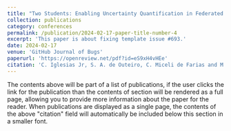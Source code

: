 ```yaml
---
title: "Two Students: Enabling Uncertainty Quantification in Federated Learning Clients"
collection: publications
category: conferences
permalink: /publication/2024-02-17-paper-title-number-4
excerpt: 'This paper is about fixing template issue #693.'
date: 2024-02-17
venue: 'GitHub Journal of Bugs'
paperurl: 'https://openreview.net/pdf?id=eS9xH4vHEe'
citation: 'C. Iglesias Jr, S. A. de Outeiro, C. Miceli de Farias and M. Bolic, Two Students: Enabling Uncertainty Quantification in Federated Learning Clients, NeurIPS 2024 Workshop on Bayesian Decision-making and Uncertainty, 2024.'
---
```


The contents above will be part of a list of publications, if the user clicks the link for the publication than the contents of section will be rendered as a full page, allowing you to provide more information about the paper for the reader. When publications are displayed as a single page, the contents of the above "citation" field will automatically be included below this section in a smaller font.

